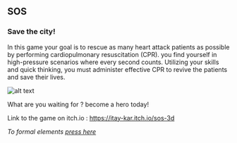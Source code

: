 ## SOS 
### Save the city!

In this game your goal is to rescue as many heart attack patients as possible by performing cardiopulmonary resuscitation (CPR). you find yourself in high-pressure scenarios where every second counts. Utilizing your skills and quick thinking, you must administer effective CPR to revive the patients and save their lives. 

![alt text](https://github.com/RSAGames/SOS3D/blob/master/Assets/Sprites/MenuBackground.jpeg)

What are you waiting for ? become a hero today!


Link to the game on itch.io : https://itay-kar.itch.io/sos-3d


*To formal elements [press here](formal-elements.md)*

